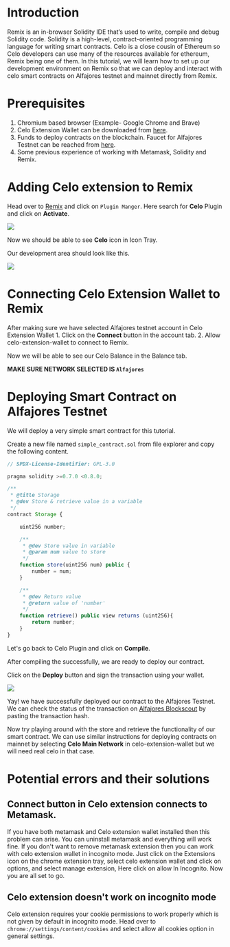 # Introduction

Remix is an in-browser Solidity IDE that’s used to write, compile and debug Solidity code. Solidity is a high-level, contract-oriented programming language for writing smart contracts. Celo is a close cousin of Ethereum so Celo developers can use many of the resources available for ethereum, Remix being one of them. In this tutorial, we will learn how to set up our development environment on Remix so that we can deploy and interact with celo smart contracts on Alfajores testnet and mainnet directly from Remix.

# Prerequisites

1. Chromium based browser \(Example- Google Chrome and Brave\)
2. Celo Extension Wallet can be downloaded from [here](https://chrome.google.com/webstore/detail/celoextensionwallet/kkilomkmpmkbdnfelcpgckmpcaemjcdh?hl=en).
3. Funds to deploy contracts on the blockchain. Faucet for Alfajores Testnet can be reached from [here](https://celo.org/developers/faucet).
4. Some previous experience of working with Metamask, Solidity and Remix.

# Adding Celo extension to Remix

Head over to [Remix](https://remix.ethereum.org/) and click on `Plugin Manger`. Here search for **Celo** Plugin and click on **Activate**.

![](https://github.com/figment-networks/datahub-learn/raw/master/assets/celo-extension-first.JPG)

Now we should be able to see **Celo** icon in Icon Tray.

Our development area should look like this.

![](https://github.com/figment-networks/datahub-learn/raw/master/assets/celo-extension-added.JPG)

# Connecting Celo Extension Wallet to Remix

After making sure we have selected Alfajores testnet account in Celo Extension Wallet 1. Click on the **Connect** button in the account tab. 2. Allow celo-extension-wallet to connect to Remix.

Now we will be able to see our Celo Balance in the Balance tab.

**MAKE SURE NETWORK SELECTED IS `Alfajores`**

# Deploying Smart Contract on Alfajores Testnet

We will deploy a very simple smart contract for this tutorial.

Create a new file named `simple_contract.sol` from file explorer and copy the following content.

```javascript
// SPDX-License-Identifier: GPL-3.0

pragma solidity >=0.7.0 <0.8.0;

/**
 * @title Storage
 * @dev Store & retrieve value in a variable
 */
contract Storage {

    uint256 number;

    /**
     * @dev Store value in variable
     * @param num value to store
     */
    function store(uint256 num) public {
        number = num;
    }

    /**
     * @dev Return value 
     * @return value of 'number'
     */
    function retrieve() public view returns (uint256){
        return number;
    }
}
```

Let's go back to Celo Plugin and click on **Compile**.

After compiling the successfully, we are ready to deploy our contract.

Click on the **Deploy** button and sign the transaction using your wallet.

![](https://github.com/figment-networks/datahub-learn/raw/master/assets/celo-extension-deploy-button%20%281%29%20%281%29%20%281%29.JPG)

Yay! we have successfully deployed our contract to the Alfajores Testnet. We can check the status of the transaction on [Alfajores Blockscout](https://alfajores-blockscout.celo-testnet.org/) by pasting the transaction hash.

Now try playing around with the store and retrieve the functionality of our smart contract. We can use similar instructions for deploying contracts on mainnet by selecting **Celo Main Network** in celo-extension-wallet but we will need real celo in that case.

# Potential errors and their solutions

## Connect button in Celo extension connects to Metamask.

If you have both metamask and Celo extension wallet installed then this problem can arise. You can uninstall metamask and everything will work fine. If you don't want to remove metamask extension then you can work with celo extension wallet in incognito mode. Just click on the Extensions icon on the chrome extension tray, select celo extension wallet and click on options, and select manage extension, Here click on allow In Incognito. Now you are all set to go.

## Celo extension doesn't work on incognito mode

Celo extension requires your cookie permissions to work properly which is not given by default in incognito mode. Head over to `chrome://settings/content/cookies` and select allow all cookies option in general settings.
